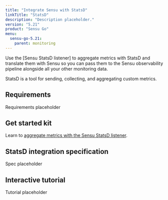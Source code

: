 ```yaml
---
title: "Integrate Sensu with StatsD"
linkTitle: "StatsD"
description: "Description placeholder."
version: "5.21"
product: "Sensu Go"
menu:
  sensu-go-5.21:
    parent: monitoring
---
```


Use the [Sensu StatsD listener] to aggregate metrics with StatsD and translate them with Sensu so you can pass them to the Sensu observability pipeline alongside all your other monitoring data.

StatsD is a tool for sending, collecting, and aggregating custom metrics.

## Requirements

Requirements placeholder

## Get started kit

Learn to [aggregate metrics with the Sensu StatsD listener][1].

## StatsD integration specification

Spec placeholder

## Interactive tutorial

Tutorial placeholder


[1]: https://docs.sensu.io/sensu-go/latest/guides/aggregate-metrics-statsd/
